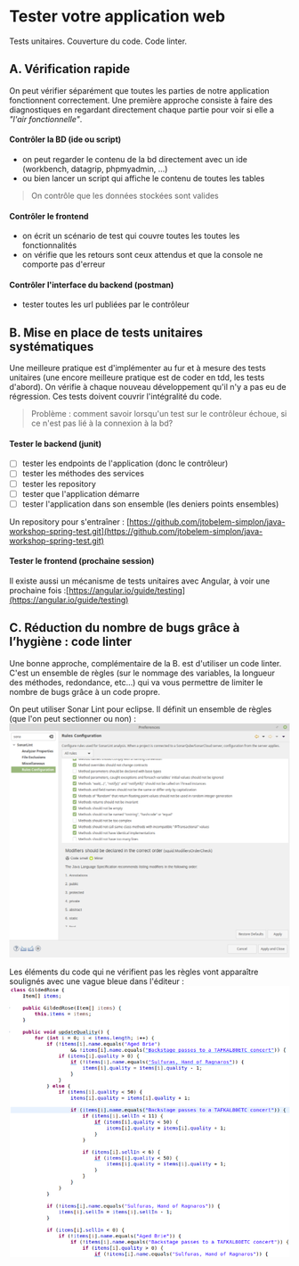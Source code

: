 # Tester votre application web

Tests unitaires. Couverture du code. Code linter.


## A. Vérification rapide

On peut vérifier séparément que toutes les parties de notre application fonctionnent correctement. Une première approche consiste à faire des diagnostiques en regardant directement chaque partie pour voir si elle a *"l'air fonctionnelle"*.

#### Contrôler la BD (ide ou script)
- on peut regarder le contenu de la bd directement avec un ide (workbench, datagrip, phpmyadmin, ...)
- ou bien lancer un script qui affiche le contenu de toutes les tables

> On contrôle que les données stockées sont valides

#### Contrôler le frontend

- on écrit un scénario de test qui couvre toutes les toutes les fonctionnalités
- on vérifie que les retours sont ceux attendus et que la console ne comporte pas d'erreur

#### Contrôler l'interface du backend (postman)

- tester toutes les url publiées par le contrôleur



## B. Mise en place de tests unitaires systématiques

Une meilleure pratique est d'implémenter au fur et à mesure des tests unitaires (une encore meilleure pratique est de coder en tdd, les tests d'abord). On vérifie à chaque nouveau développement qu'il n'y a pas eu de régression. Ces tests doivent couvrir l'intégralité du code.

> Problème : comment savoir lorsqu'un test sur le contrôleur échoue, si ce n'est pas lié à la connexion à  la bd?

#### Tester le backend (junit)

- [ ] tester les endpoints de l'application (donc le contrôleur)
- [ ] tester les méthodes des services
- [ ] tester les repository
- [ ] tester que l'application démarre
- [ ] tester l'application dans son ensemble (les deniers points ensembles)

Un repository pour s'entraîner : [https://github.com/jtobelem-simplon/java-workshop-spring-test.git](https://github.com/jtobelem-simplon/java-workshop-spring-test.git)


#### Tester le frontend (prochaine session)

Il existe aussi un mécanisme de tests unitaires avec Angular, à voir une prochaine fois :[https://angular.io/guide/testing](https://angular.io/guide/testing)

## C. Réduction du nombre de bugs grâce à l’hygiène : code linter

Une bonne approche, complémentaire de la B. est d'utiliser un code linter. C'est un ensemble de règles (sur le nommage des variables, la longueur des méthodes, redondance, etc...) qui va vous permettre de limiter le nombre de bugs grâce à un code propre.

On peut utiliser Sonar Lint pour eclipse. Il définit un ensemble de règles (que l'on peut sectionner ou non) :
![img](img/sonar.png)

Les éléments du code qui ne vérifient pas les règles vont apparaître soulignés avec une vague bleue dans l'éditeur :
![img](img/sonar-exple.png)

